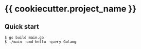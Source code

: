# {{ cookiecutter.project_name }}

## Quick start

```shell
$ go build main.go
$ ./main -cmd hello -query Golang
```
